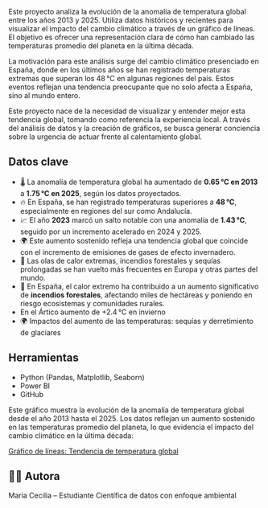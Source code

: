 
Este proyecto analiza la evolución de la anomalía de temperatura global entre los años 2013 y 2025. Utiliza datos históricos y recientes para visualizar el impacto del cambio climático a través de un gráfico de líneas. El objetivo es ofrecer una representación clara de cómo han cambiado las temperaturas promedio del planeta en la última década.

La motivación para este análisis surge del cambio climático presenciado en España, donde en los últimos años se han registrado temperaturas extremas que superan los 48 °C en algunas regiones del país. Estos eventos reflejan una tendencia preocupante que no solo afecta a España, sino al mundo entero.

Este proyecto nace de la necesidad de visualizar y entender mejor esta tendencia global, tomando como referencia la experiencia local. A través del análisis de datos y la creación de gráficos, se busca generar conciencia sobre la urgencia de actuar frente al calentamiento global.

##  Datos clave

- 🌡️ La anomalía de temperatura global ha aumentado de **0.65 °C en 2013** a **1.75 °C en 2025**, según los datos proyectados.
- 🔥 En España, se han registrado temperaturas superiores a **48 °C**, especialmente en regiones del sur como Andalucía.
- 📈 El año **2023** marcó un salto notable con una anomalía de **1.43 °C**, seguido por un incremento acelerado en 2024 y 2025.
- 🌍 Este aumento sostenido refleja una tendencia global que coincide con el incremento de emisiones de gases de efecto invernadero.
- 🚨 Las olas de calor extremas, incendios forestales y sequías prolongadas se han vuelto más frecuentes en Europa y otras partes del mundo.
- 🌲 En España, el calor extremo ha contribuido a un aumento significativo de **incendios forestales**, afectando miles de hectáreas y poniendo en riesgo ecosistemas y comunidades rurales.
-  En el Ártico aumento de +2.4 °C en invierno
- 🌍 Impactos del aumento de las temperaturas: sequías y derretimiento de glaciares

##  Herramientas
- Python (Pandas, Matplotlib, Seaborn)
- Power BI
- GitHub

Este gráfico muestra la evolución de la anomalía de temperatura global desde el año 2013 hasta el 2025. Los datos reflejan un aumento sostenido en las temperaturas promedio del planeta, lo que evidencia el impacto del cambio climático en la última década:

[Gráfico de líneas: Tendencia de temperatura global](grafico-lineas-temperatura.jpg)




## 👩‍💻 Autora
Maria Cecilia – Estudiante Científica de datos con enfoque ambiental

